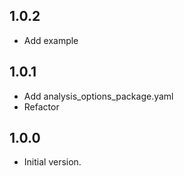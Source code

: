 ## 1.0.2

- Add example

## 1.0.1

- Add analysis_options_package.yaml
- Refactor

## 1.0.0

- Initial version.

